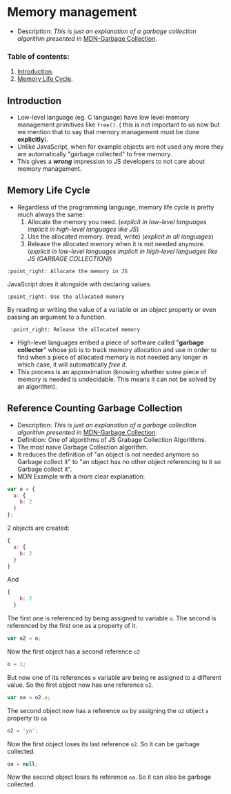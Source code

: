 # Memory management

- Description:
    _This is just an explanation of a garbage collection algorithm presented in_ [MDN-Garbage Collection](https://developer.mozilla.org/en-US/docs/Web/JavaScript/Memory_Management#Garbage_collection).
    
    
### Table of contents:

1. [Introduction](#introduction).
2. [Memory Life Cycle](#memory-life-cycle).


## Introduction

- Low-level language (eg. C language) have low level memory management primitives like `free()`. ( this is not important to us now but we mention that to say that memory management must be done **explicitly**).
- Unlike JavaScript, when for example objects are not used any more they are automatically "garbage collected" to free memory.
- This gives a _**wrong**_ impression to JS developers to not care about memory management.


## Memory Life Cycle

- Regardless of the programming language, memory life cycle is pretty much always the same:
    1. Allocate the memory you need. (_explicit in low-level languages implicit in high-level languages like JS_)
    2. Use the allocated memory. (read, write) (_explicit in all languages_)
    3. Release the allocated memory when it is not needed anymore. (_explicit in low-level languages implicit in high-level languages like JS (GARBAGE COLLECTION)_)

```
:point_right: Allocate the memory in JS
```
 JavaScript does it alongside with declaring values.
 
 ```
 :point_right: Use the allocated memory
 ```
 By reading or writing the value of a variable or an object property or even passing an argument to a function.

```
 :point_right: Release the allocated memory
```
- High-level languages embed a piece of software called "**garbage collector**" whose job is to track memory allocation and use in order to find when a piece of allocated memory is not needed any longer in which case, it will automatically _free it_. 
- This process is an approximation (knowing whether some piece of memory is needed is undecidable. This means it can not be solved by an algorithm).


## Reference Counting Garbage Collection

- Description:
    _This is just an explanation of a garbage collection algorithm presented in_ [MDN-Garbage Collection](https://developer.mozilla.org/en-US/docs/Web/JavaScript/Memory_Management#Garbage_collection).
- Definition: One of algorithms of JS Grabage Collection Algorithms.
- The most naive Garbage Collection algorithm.
- It reduces the definition of "an object is not needed anymore so Garbage collect it" to "an object has no other object referencing to it so Garbage collect it". 
- MDN Example with a more clear explanation:

```javascript
var o = { 
  a: {
    b: 2
  }
}; 
```
2 objects are created:

```javascript
{ 
  a: {
    b: 2
  }
}
```
And 
```javascript
{
    b: 2
  }
```
The first one is referenced by being assigned to variable `o`. The second is referenced by the first one as a property of it.

```javascript
var o2 = o; 
```
Now the first object has a second reference `o2`
```javascript
o = 1;     
```
But now one of its references `o` variable are being re assigned to a different value. So the first object now has one reference `o2`.
```javascript
var oa = o2.a; 
```
The second object now has a reference `oa` by assigning the `o2` object `a` property to `oa`
```javascript
o2 = 'yo';
```
Now the first object loses its last reference `o2`. So it can be garbage collected.
```javascript
oa = null; 
```
Now the second object loses its reference `oa`. So it can also be garbage collected.

           
